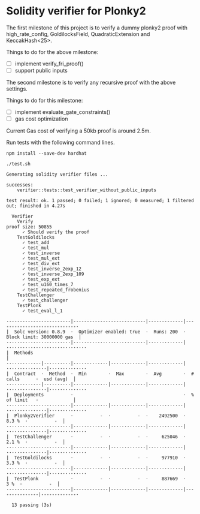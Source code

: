 # Solidity verifier for Plonky2

The first milestone of this project is to verify a dummy plonky2 proof with high_rate_config, GoldilocksField,
QuadraticExtension and KeccakHash<25>.

Things to do for the above milestone:

+ [ ] implement verify_fri_proof()
+ [ ] support public inputs

The second milestone is to verify any recursive proof with the above settings.

Things to do for this milestone:

+ [ ] implement evaluate_gate_constraints()
+ [ ] gas cost optimization

Current Gas cost of verifying a 50kb proof is around 2.5m.

Run tests with the following command lines.

```shell
npm install --save-dev hardhat
```

```shell
./test.sh

Generating solidity verifier files ...

successes:
    verifier::tests::test_verifier_without_public_inputs

test result: ok. 1 passed; 0 failed; 1 ignored; 0 measured; 1 filtered out; finished in 4.27s

  Verifier
    Verify
proof size: 50855
      ✓ Should verify the proof
    TestGoldilocks
      ✓ test_add
      ✓ test_mul
      ✓ test_inverse
      ✓ test_mul_ext
      ✓ test_div_ext
      ✓ test_inverse_2exp_12
      ✓ test_inverse_2exp_109
      ✓ test_exp_ext
      ✓ test_u160_times_7
      ✓ test_repeated_frobenius
    TestChallenger
      ✓ test_challenger
    TestPlonk
      ✓ test_eval_l_1

·-----------------------|---------------------------|-------------|-----------------------------·
|  Solc version: 0.8.9  ·  Optimizer enabled: true  ·  Runs: 200  ·  Block limit: 30000000 gas  │
························|···························|·············|······························
|  Methods                                                                                      │
·············|··········|·············|·············|·············|···············|··············
|  Contract  ·  Method  ·  Min        ·  Max        ·  Avg        ·  # calls      ·  usd (avg)  │
·············|··········|·············|·············|·············|···············|··············
|  Deployments          ·                                         ·  % of limit   ·             │
························|·············|·············|·············|···············|··············
|  Plonky2Verifier      ·          -  ·          -  ·    2492500  ·        8.3 %  ·          -  │
························|·············|·············|·············|···············|··············
|  TestChallenger       ·          -  ·          -  ·     625046  ·        2.1 %  ·          -  │
························|·············|·············|·············|···············|··············
|  TestGoldilocks       ·          -  ·          -  ·     977910  ·        3.3 %  ·          -  │
························|·············|·············|·············|···············|··············
|  TestPlonk            ·          -  ·          -  ·     887669  ·          3 %  ·          -  │
·-----------------------|-------------|-------------|-------------|---------------|-------------·

  13 passing (3s)
```

